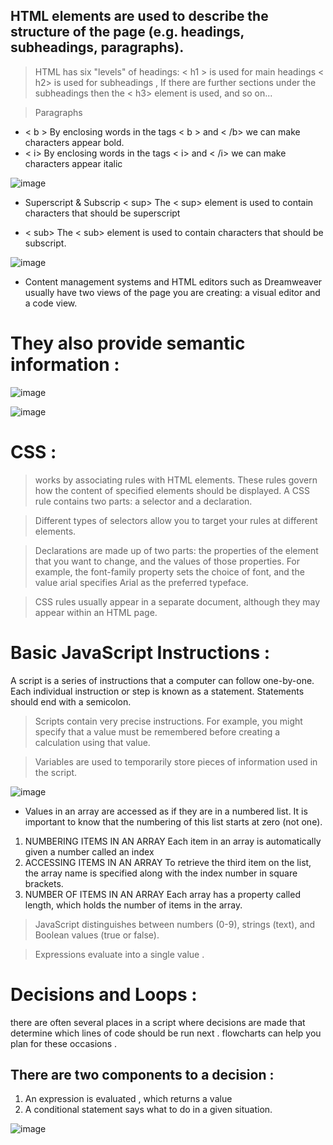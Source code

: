 ## HTML elements are used to describe the structure of the page (e.g. headings, subheadings, paragraphs).

> HTML has six "levels" of
headings:
< h1 > is used for main headings
< h2> is used for subheadings
 , If there are further sections
under the subheadings then the
< h3> element is used, and so
on...

> Paragraphs
- < b >
By enclosing words in the tags
< b > and < /b> we can make
characters appear bold.
- < i>
By enclosing words in the tags
< i> and < /i> we can make
characters appear italic

![image](https://i.ytimg.com/vi/rmqyIN3KvA8/maxresdefault.jpg)

- Superscript & Subscrip
< sup>
The < sup> element is used
to contain characters that
should be superscript 

- < sub>
The < sub> element is used to
contain characters that should
be subscript. 

![image](https://www.roseindia.net/tutorialfiles/26927.Sub&Sup_TagPick.gif)

- Content management systems and HTML editors such as Dreamweaver usually have two views of the page you are creating: a visual editor and a code view.



# They also provide semantic information :

![image](https://image.slidesharecdn.com/lecture2-html-v1-190219103741/95/web-information-systems-lecture-2-html-68-638.jpg?cb=1550572703)

![image](https://images.slideplayer.com/25/8129643/slides/slide_38.jpg)


# CSS :
> works by associating rules with HTML elements. These rules govern
how the content of specified elements should be displayed. A CSS rule
contains two parts: a selector and a declaration.

> Different types of selectors allow you to target your
rules at different elements.

> Declarations are made up of two parts: the properties
of the element that you want to change, and the values
of those properties. For example, the font-family
property sets the choice of font, and the value arial
specifies Arial as the preferred typeface.

> CSS rules usually appear in a separate document,
although they may appear within an HTML page.


# Basic JavaScript Instructions :
A script is a series of instructions that a computer can follow one-by-one.
Each individual instruction or step is known as a statement.
Statements should end with a semicolon. 

> Scripts contain very precise instructions. For example,
you might specify that a value must be remembered
before creating a calculation using that value. 

> Variables are used to temporarily store pieces of
information used in the script. 

![image](https://javascript.info/article/closure/lexical-environment-simple-lookup.svg)

- Values in an array are accessed as if they are in
a numbered list. It is important to know that the
numbering of this list starts at zero (not one).
1.  NUMBERING ITEMS IN
AN ARRAY
Each item in an array is
automatically given a number
called an index
2. ACCESSING ITEMS IN
AN ARRAY
To retrieve the third item on the
list, the array name is specified
along with the index number in
square brackets. 
3. NUMBER OF ITEMS IN
AN ARRAY
Each array has a property called
length, which holds the number
of items in the array. 

> JavaScript distinguishes between numbers (0-9),
strings (text), and Boolean values (true or false). 

> Expressions evaluate into a single value .

# Decisions and Loops :
there are often several places in a script where decisions are made that determine which lines of code should be run next . flowcharts can help you plan for these occasions .

## There are two components to a decision :
1. An expression is evaluated , which returns a value 
2. A conditional statement says what to do in a given situation.

![image](https://learnwithkamal.files.wordpress.com/2014/09/fig5.jpg)




